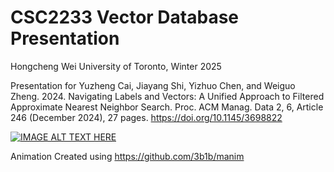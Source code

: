 # CSC2233 Vector Database Presentation
Hongcheng Wei
University of Toronto, Winter 2025

Presentation for 
Yuzheng Cai, Jiayang Shi, Yizhuo Chen, and Weiguo Zheng. 2024. Navigating Labels and Vectors: A Unified Approach to Filtered Approximate Nearest Neighbor Search. Proc. ACM Manag. Data 2, 6, Article 246 (December 2024), 27 pages. https://doi.org/10.1145/3698822


[![IMAGE ALT TEXT HERE](https://img.youtube.com/vi/7JXXrda8bzs/0.jpg)](https://www.youtube.com/watch?v=7JXXrda8bzs)


Animation Created using https://github.com/3b1b/manim

